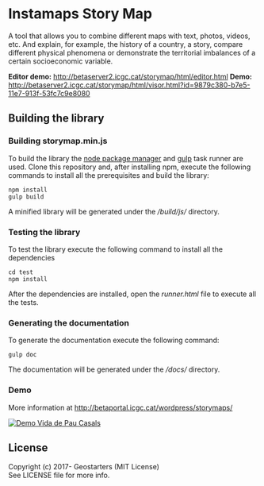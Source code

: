 # Instamaps Story Map

A tool that allows you to combine different maps with text, photos, videos, etc. And explain, for example, the history of a country, a story, compare different physical phenomena or demonstrate the territorial imbalances of a certain socioeconomic variable.

**Editor demo:** http://betaserver2.icgc.cat/storymap/html/editor.html
**Demo:** http://betaserver2.icgc.cat/storymap/html/visor.html?id=9879c380-b7e5-11e7-913f-53fc7c9e8080

## Building the library
### Building storymap.min.js
To build the library the [node package manager](https://www.npmjs.com/) and [gulp](https://gulpjs.com/) task runner are used.
Clone this repository and, after installing npm, execute the following commands to install all the prerequisites and build the library:

```
npm install
gulp build
```

A minified library will be generated under the _/build/js/_ directory.

### Testing the library
To test the library execute the following command to install all the dependencies

```
cd test
npm install
```

After the dependencies are installed, open the _runner.html_ file to execute all the tests.

### Generating the documentation
To generate the documentation execute the following command:

```
gulp doc
```

The documentation will be generated under the _/docs/_ directory.

### Demo

More information at http://betaportal.icgc.cat/wordpress/storymaps/

[![Demo Vida de Pau Casals](http://betaportal.icgc.cat/wordpress/wp-content/uploads/2014/01/storymap_icgc_geostarters-1024x499.png)](http://betaserver2.icgc.cat/storymap/html/visor.html?id=9879c380-b7e5-11e7-913f-53fc7c9e8080)

## License

Copyright (c) 2017- Geostarters (MIT License)  
See LICENSE file for more info.
